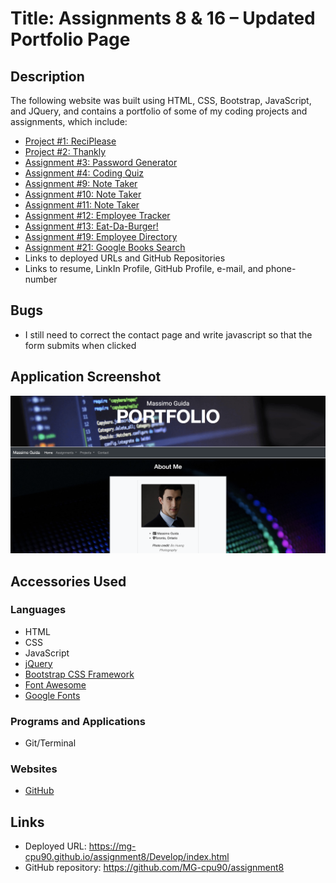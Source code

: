 # Title: Assignments 8 & 16 – Updated Portfolio Page

## Description 
The following website was built using HTML, CSS, Bootstrap, JavaScript, and JQuery, and contains a portfolio of some of my coding projects and assignments, which include:
* [Project #1: ReciPlease](https://github.com/MG-cpu90/project1)
* [Project #2: Thankly](https://github.com/MG-cpu90/thankly)
* [Assignment #3: Password Generator](https://github.com/MG-cpu90/passwordgenerator)
* [Assignment #4: Coding Quiz](https://github.com/MG-cpu90/code-quiz)
* [Assignment #9: Note Taker](https://github.com/MG-cpu90/assignment9)
* [Assignment #10: Note Taker](https://github.com/MG-cpu90/assignment10)
* [Assignment #11: Note Taker](https://github.com/MG-cpu90/assignment11)
* [Assignment #12: Employee Tracker](https://github.com/MG-cpu90/assignment12)
* [Assignment #13: Eat-Da-Burger!](https://github.com/MG-cpu90/assignment13)
* [Assignment #19: Employee Directory](https://github.com/MG-cpu90/assignment19)
* [Assignment #21: Google Books Search](https://github.com/MG-cpu90/assignment21)
* Links to deployed URLs and GitHub Repositories
* Links to resume, LinkIn Profile, GitHub Profile, e-mail, and phone-number

## Bugs
* I still need to correct the contact page and write javascript so that the form submits when clicked

## Application Screenshot

![alt text](./Develop/img/portfolio_screenshot.png "Portfolio Screen Shot")

## Accessories Used
### Languages
* HTML
* CSS
* JavaScript
* [jQuery](https://jquery.com/)
* [Bootstrap CSS Framework](https://getbootstrap.com/)
* [Font Awesome](https://fontawesome.com/)
* [Google Fonts](https://fonts.google.com/)

### Programs and Applications
* Git/Terminal

### Websites
* [GitHub](https://github.com/)

## Links
* Deployed URL: https://mg-cpu90.github.io/assignment8/Develop/index.html
* GitHub repository: https://github.com/MG-cpu90/assignment8